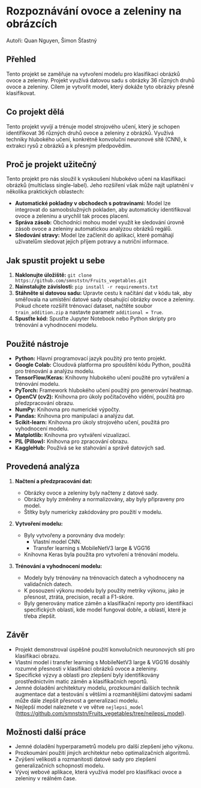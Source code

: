 # Rozpoznávání ovoce a zeleniny na obrázcích
Autoři: Quan Nguyen, Šimon Šťastný

## Přehled

Tento projekt se zaměřuje na vytvoření modelu pro klasifikaci obrázků ovoce a zeleniny. Projekt využívá datovou sadu s obrázky 36 různých druhů ovoce a zeleniny. Cílem je vytvořit model, který dokáže tyto obrázky přesně klasifikovat.

## Co projekt dělá

Tento projekt vyvíjí a trénuje model strojového učení, který je schopen identifikovat 36 různých druhů ovoce a zeleniny z obrázků. Využívá techniky hlubokého učení, konkrétně konvoluční neuronové sítě (CNN), k extrakci rysů z obrázků a k přesným předpovědím.

## Proč je projekt užitečný

Tento projekt pro nás sloužil k vyskoušení hlubokévo učení na klasifikaci obrázků (multiclass single-label). Jeho rozšíření však může najít uplatnění v několika praktických oblastech:

- **Automatické pokladny v obchodech s potravinami:** Model lze integrovat do samoobslužných pokladen, aby automaticky identifikoval ovoce a zeleninu a urychlil tak proces placení.
- **Správa zásob:** Obchodníci mohou model využít ke sledování úrovně zásob ovoce a zeleniny automatickou analýzou obrázků regálů.
- **Sledování stravy:** Model lze začlenit do aplikací, které pomáhají uživatelům sledovat jejich příjem potravy a nutriční informace.

## Jak spustit projekt u sebe

1. **Naklonujte úložiště:** `git clone https://github.com/smnststn/Fruits_vegetables.git`
2. **Nainstalujte závislosti:** `pip install -r requirements.txt`
3. **Stáhněte si datovou sadu:** Upravte cestu k načítání dat v kódu tak, aby směřovala na umístění datové sady obsahující obrázky ovoce a zeleniny. Pokud chcete rozšířit trénovací dataset, načtěte soubor `train_addition.zip` a nastavte parametr `additional = True`.
4. **Spusťte kód:** Spusťte Jupyter Notebook nebo Python skripty pro trénování a vyhodnocení modelu.

## Použité nástroje

- **Python:** Hlavní programovací jazyk použitý pro tento projekt.
- **Google Colab:** Cloudová platforma pro spouštění kódu Python, použitá pro trénování a analýzu modelu.
- **TensorFlow/Keras:** Knihovny hlubokého učení použité pro vytváření a trénování modelu.
- **PyTorch:** Framework hlubokého učení použitý pro generování heatmap.
- **OpenCV (cv2):** Knihovna pro úkoly počítačového vidění, použitá pro předzpracování obrazu.
- **NumPy:** Knihovna pro numerické výpočty.
- **Pandas:** Knihovna pro manipulaci a analýzu dat.
- **Scikit-learn:** Knihovna pro úkoly strojového učení, použitá pro vyhodnocení modelu.
- **Matplotlib:** Knihovna pro vytváření vizualizací.
- **PIL (Pillow):** Knihovna pro zpracování obrazu.
- **KaggleHub:** Používá se ke stahování a správě datových sad.

## Provedená analýza

1. **Načtení a předzpracování dat:**
    - Obrázky ovoce a zeleniny byly načteny z datové sady.
    - Obrázky byly změněny a normalizovány, aby byly připraveny pro model.
    - Štítky byly numericky zakódovány pro použití v modelu.

2. **Vytvoření modelu:**
    - Byly vytvořeny a porovnány dva modely:
        - Vlastní model CNN.
        - Transfer learning s MobileNetV3 large & VGG16
    - Knihovna Keras byla použita pro vytvoření a trénování modelu.

3. **Trénování a vyhodnocení modelu:**
    - Modely byly trénovány na trénovacích datech a vyhodnoceny na validačních datech.
    - K posouzení výkonu modelu byly použity metriky výkonu, jako je přesnost, ztráta, precision, recall a F1-skóre.
    - Byly generovány matice záměn a klasifikační reporty pro identifikaci specifických oblastí, kde model fungoval dobře, a oblastí, které je třeba zlepšit.

## Závěr

- Projekt demonstroval úspěšné použití konvolučních neuronových sítí pro klasifikaci obrazu.
- Vlastní model i transfer learning s MobileNetV3 large & VGG16 dosáhly rozumné přesnosti v klasifikaci obrázků ovoce a zeleniny.
- Specifické výzvy a oblasti pro zlepšení byly identifikovány prostřednictvím matic záměn a klasifikačních reportů.
- Jemné doladění architektury modelu, prozkoumání dalších technik augmentace dat a testování s většími a rozmanitějšími datovými sadami může dále zlepšit přesnost a generalizaci modelu.
- Nejlepší model naleznete v ve větve `nejlepsi_model` (https://github.com/smnststn/Fruits_vegetables/tree/nejlepsi_model).

## Možnosti další práce

- Jemné doladění hyperparametrů modelu pro další zlepšení jeho výkonu.
- Prozkoumání použití jiných architektur nebo optimalizačních algoritmů.
- Zvýšení velikosti a rozmanitosti datové sady pro zlepšení generalizačních schopností modelu.
- Vývoj webové aplikace, která využívá model pro klasifikaci ovoce a zeleniny v reálném čase.
